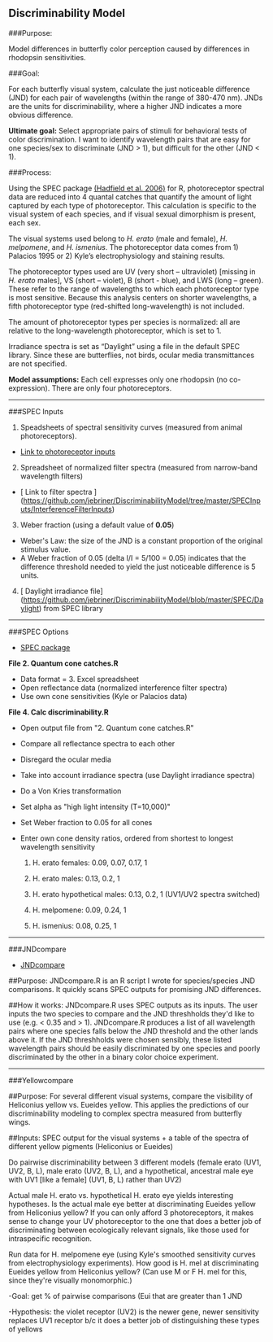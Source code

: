 ﻿Discriminability Model
-----------------------

###Purpose: 

Model differences in butterfly color perception caused by differences in rhodopsin sensitivities.

###Goal: 

For each butterfly visual system, calculate the just noticeable difference (JND) for each pair of wavelengths (within the range of 380-470 nm). 
JNDs are the units for discriminability, where a higher JND indicates a more obvious difference.

**Ultimate goal:** Select appropriate pairs of stimuli for behavioral tests of color discrimination. I want to identify wavelength pairs that are easy for one species/sex to discriminate (JND > 1), but difficult for the other (JND < 1).


###Process: 

Using the SPEC package [(Hadfield et al. 2006)](http://rspb.royalsocietypublishing.org/content/273/1592/1347.abstract?ijkey=05e2609097c5f4e30e172452a347c414e1362aa0&keytype2=tf_ipsecsha) for R, photoreceptor spectral data are reduced into 4 quantal catches that quantify the amount of light captured by each type of photoreceptor. This calculation is specific to the visual system of each species, and if visual sexual dimorphism is present, each sex. 

The visual systems used belong to *H. erato* (male and female), *H. melpomene*, and  *H. ismenius*. The photoreceptor data comes from 1) Palacios 1995 or 2) Kyle’s electrophysiology and staining results. 

The photoreceptor types used are UV (very short – ultraviolet) [missing in *H. erato* males], VS (short – violet), B (short - blue), and LWS (long – green). These refer to the range of wavelengths to which each photoreceptor type is most sensitive. Because this analysis centers on shorter wavelengths, a fifth photoreceptor type (red-shifted long-wavelength) is not included. 

The amount of photoreceptor types per species is normalized: all are relative to the long-wavelength photoreceptor, which is set to 1.

Irradiance spectra is set as “Daylight” using a file in the default SPEC library. Since these are butterflies, not birds, ocular media transmittances are not specified. 


**Model assumptions:** Each cell expresses only one rhodopsin (no co-expression). There are only four photoreceptors.



---------------

###SPEC Inputs

1. Speadsheets of spectral sensitivity curves (measured from animal photoreceptors).  
 - [ Link to photoreceptor inputs ](https://github.com/jebriner/DiscriminabilityModel/tree/master/SPECInputs)
2. Spreadsheet of normalized filter spectra (measured from narrow-band wavelength filters)
 - [ Link to filter spectra ] (https://github.com/jebriner/DiscriminabilityModel/tree/master/SPECInputs/InterferenceFilterInputs)
3. Weber fraction (using a default value of **0.05**)
 - Weber's Law: the size of the JND is a constant proportion of the original stimulus value. 
 - A Weber fraction of 0.05  (delta I/I = 5/100 = 0.05) indicates that the difference threshold needed to yield the just noticeable difference is 5 units. 
4. [ Daylight irradiance file] (https://github.com/jebriner/DiscriminabilityModel/blob/master/SPEC/Daylight) from SPEC library

---------------

###SPEC Options

* [SPEC package](https://github.com/jebriner/DiscriminabilityModel/tree/master/SPEC)


**File 2. Quantum cone catches.R**

+ Data format = 3. Excel spreadsheet
+ Open reflectance data (normalized interference filter spectra)
+ Use own cone sensitivities (Kyle or Palacios data)


**File 4. Calc discriminability.R**

+ Open output file from "2. Quantum cone catches.R"
+ Compare all reflectance spectra to each other
+ Disregard the ocular media
+ Take into account irradiance spectra (use Daylight irradiance spectra)
+ Do a Von Kries transformation
+ Set alpha as "high light intensity (T=10,000)"
+ Set Weber fraction to 0.05 for all cones
+ Enter own cone density ratios, ordered from shortest to longest wavelength sensitivity

   1. H. erato females: 0.09, 0.07, 0.17, 1
 
   2. H. erato males: 0.13, 0.2, 1 
 
   3. H. erato hypothetical males: 0.13, 0.2, 1 (UV1/UV2 spectra switched)
 
   4. H. melpomene: 0.09, 0.24, 1
 
   5. H. ismenius: 0.08, 0.25, 1



-------------------------------------

###JNDcompare

* [JNDcompare](https://github.com/jebriner/DiscriminabilityModel/tree/master/JNDcompare)

##Purpose: JNDcompare.R is an R script I wrote for species/species JND comparisons. It quickly scans SPEC outputs for promising JND differences.

##How it works: JNDcompare.R uses SPEC outputs as its inputs. The user inputs the two species to compare and the JND threshholds they'd like to use (e.g. < 0.35 and > 1). JNDcompare.R produces a list of all wavelength pairs where one species falls below the JND threshold and the other lands above it. If the JND threshholds were chosen sensibly, these listed wavelength pairs should be easily discriminated by one species and poorly discriminated by the other in a binary color choice experiment. 


-------------------------------------

###Yellowcompare 

##Purpose: For several different visual systems, compare the visibility of Heliconius yellow vs. Eueides yellow. This applies the predictions of our discriminability modeling to complex spectra measured from butterfly wings. 

##Inputs: SPEC output for the visual systems + a table of the spectra of different yellow pigments (Heliconius or Eueides)


Do pairwise discriminability between 3 different models (female erato (UV1, UV2, B, L), male erato (UV2, B, L), and a hypothetical, ancestral male eye with UV1 [like a female] (UV1, B, L) rather than UV2)

Actual male H. erato vs. hypothetical H. erato eye yields interesting hypotheses. Is the actual male eye better at discriminating Eueides yellow from Heliconius yellow? If you can only afford 3 photoreceptors, it makes sense to change your UV photoreceptor to the one that does a better job of discriminating between ecologically relevant signals, like those used for intraspecific recognition. 

Run data for H. melpomene eye (using Kyle's smoothed sensitivity curves from electrophysiology experiments). How good is H. mel at discriminating Eueides yellow from Heliconius yellow? (Can use M or F H. mel for this, since they're visually monomorphic.)

-Goal: get % of pairwise comparisons (Eui that are greater than 1 JND

-Hypothesis: the violet receptor (UV2) is the newer gene, newer sensitivity replaces UV1 receptor b/c it does a better job of distinguishing these types of yellows

